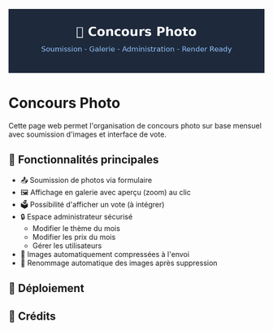 ![Concours Photo](concours_photo_banner.png)

# Concours Photo

Cette page web permet l'organisation de concours photo sur base mensuel avec soumission d'images et interface de vote.

## 🎯 Fonctionnalités principales

- 📤 Soumission de photos via formulaire
- 🖼️ Affichage en galerie avec aperçu (zoom) au clic
- 🗳️ Possibilité d'afficher un vote (à intégrer)
- 🔒 Espace administrateur sécurisé
  - Modifier le thème du mois
  - Modifier les prix du mois
  - Gérer les utilisateurs
- 📁 Images automatiquement compressées à l'envoi
- 🔄 Renommage automatique des images après suppression


## 🚀 Déploiement
## 👤 Crédits
